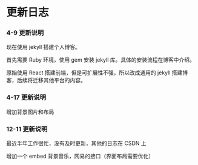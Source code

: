 # 更新日志


### 4-9 更新说明

现在使用 jekyll 搭建个人博客。

首先需要 Ruby 环境，使用 gem 安装 jekyll 库。具体的安装流程在博客中介绍。

原始使用 React 搭建前端，但是可扩展性不强，所以改成通用的 jekyll 搭建博客，后续将迁移其他平台的内容。

### 4-17 更新说明

增加背景图片和布局

### 12-11 更新说明

最近半年工作很忙，没有及时更新，其他的日志在 CSDN 上

增加一个 embed 背景音乐，网易的接口（界面布局需要优化）

